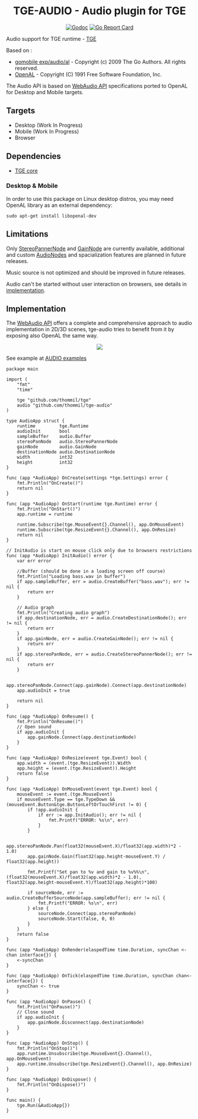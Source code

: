 <h1 align="center">TGE-AUDIO - Audio plugin for TGE</h1>

 <p align="center">
    <a href="https://godoc.org/github.com/thommil/tge-audio"><img src="https://godoc.org/github.com/thommil/tge-audio?status.svg" alt="Godoc"></img></a>
    <a href="https://goreportcard.com/report/github.com/thommil/tge-audio"><img src="https://goreportcard.com/badge/github.com/thommil/tge-audio"  alt="Go Report Card"/></a>
</p>

Audio support for TGE runtime - [TGE](https://github.com/thommil/tge)

Based on :
 * [gomobile exp/audio/al](https://godoc.org/golang.org/x/mobile/exp/audio/al) - Copyright (c) 2009 The Go Authors. All rights reserved.
 * [OpenAL](https://github.com/golang/mobile) - Copyright (C) 1991 Free Software Foundation, Inc.

The Audio API is based on [WebAudio API](https://developer.mozilla.org/en-US/docs/Web/API/Web_Audio_API) specifications ported to OpenAL for 
Desktop and Mobile targets.

## Targets
 * Desktop (Work In Progress)
 * Mobile  (Work In Progress)
 * Browser

## Dependencies
 * [TGE core](https://github.com/thommil/tge)

### Desktop & Mobile

In order to use this package on Linux desktop distros, you may need OpenAL library as an external dependency:

```
sudo apt-get install libopenal-dev
```

## Limitations
Only [StereoPannerNode](https://developer.mozilla.org/en-US/docs/Web/API/StereoPannerNode) and [GainNode](https://developer.mozilla.org/en-US/docs/Web/API/GainNode) are currently available, additional and custom [AudioNodes](https://developer.mozilla.org/en-US/docs/Web/API/AudioNode) and spacialization features are planned in future releases.

Music source is not optimized and should be improved in future releases.

Audio can't be started without user interaction on browsers, see details in [implementation](#implementation).

## Implementation
The [WebAudio API](https://developer.mozilla.org/en-US/docs/Web/API/Web_Audio_API) offers a complete and comprehensive approach to audio implementation in 2D/3D scenes, tge-audio tries to benefit from it by exposing also OpenAL the same way.

<p align="center">
<img src="https://mdn.mozillademos.org/files/9713/WebAudioBasics.png"/>
</p>

See example at [AUDIO examples](https://github.com/Thommil/tge-examples/tree/master/plugins/tge-audio)

```golang
package main

import (
	"fmt"
	"time"

	tge "github.com/thommil/tge"
	audio "github.com/thommil/tge-audio"
)

type AudioApp struct {
	runtime         tge.Runtime
	audioInit       bool
	sampleBuffer    audio.Buffer
	stereoPanNode   audio.StereoPannerNode
	gainNode        audio.GainNode
	destinationNode audio.DestinationNode
	width           int32
	height          int32
}

func (app *AudioApp) OnCreate(settings *tge.Settings) error {
	fmt.Println("OnCreate()")
	return nil
}

func (app *AudioApp) OnStart(runtime tge.Runtime) error {
	fmt.Println("OnStart()")
	app.runtime = runtime

	runtime.Subscribe(tge.MouseEvent{}.Channel(), app.OnMouseEvent)
	runtime.Subscribe(tge.ResizeEvent{}.Channel(), app.OnResize)
	return nil
}

// InitAudio is start on mouse click only due to browsers restrictions
func (app *AudioApp) InitAudio() error {
	var err error

	//Buffer (should be done in a loading screen off course)
	fmt.Println("Loading bass.wav in buffer")
	if app.sampleBuffer, err = audio.CreateBuffer("bass.wav"); err != nil {
		return err
	}

	// Audio graph
	fmt.Println("Creating audio graph")
	if app.destinationNode, err = audio.CreateDestinationNode(); err != nil {
		return err
	}
	if app.gainNode, err = audio.CreateGainNode(); err != nil {
		return err
	}
	if app.stereoPanNode, err = audio.CreateStereoPannerNode(); err != nil {
		return err
	}
	
	app.stereoPanNode.Connect(app.gainNode).Connect(app.destinationNode)
    app.audioInit = true

	return nil
}

func (app *AudioApp) OnResume() {
	fmt.Println("OnResume()")
	// Open sound
	if app.audioInit {
		app.gainNode.Connect(app.destinationNode)
	}
}

func (app *AudioApp) OnResize(event tge.Event) bool {
	app.width = (event.(tge.ResizeEvent)).Width
	app.height = (event.(tge.ResizeEvent)).Height
	return false
}

func (app *AudioApp) OnMouseEvent(event tge.Event) bool {
	mouseEvent := event.(tge.MouseEvent)
	if mouseEvent.Type == tge.TypeDown && (mouseEvent.Button&tge.ButtonLeftOrTouchFirst != 0) {
		if !app.audioInit {
			if err := app.InitAudio(); err != nil {
				fmt.Printf("ERROR: %s\n", err)
			}
		}

		app.stereoPanNode.Pan(float32(mouseEvent.X)/float32(app.width)*2 - 1.0)
		app.gainNode.Gain(float32(app.height-mouseEvent.Y) / float32(app.height))

		fmt.Printf("Set pan to %v and gain to %v%%\n", (float32(mouseEvent.X)/float32(app.width)*2 - 1.0), float32(app.height-mouseEvent.Y)/float32(app.height)*100)

		if sourceNode, err := audio.CreateBufferSourceNode(app.sampleBuffer); err != nil {
			fmt.Printf("ERROR: %s\n", err)
		} else {
			sourceNode.Connect(app.stereoPanNode)
			sourceNode.Start(false, 0, 0)
		}
	}
	return false
}

func (app *AudioApp) OnRender(elaspedTime time.Duration, syncChan <-chan interface{}) {
	<-syncChan
}

func (app *AudioApp) OnTick(elaspedTime time.Duration, syncChan chan<- interface{}) {
	syncChan <- true
}

func (app *AudioApp) OnPause() {
	fmt.Println("OnPause()")
    // Close sound
    if app.audioInit {
        app.gainNode.Disconnect(app.destinationNode)
    }
}

func (app *AudioApp) OnStop() {
	fmt.Println("OnStop()")
	app.runtime.Unsubscribe(tge.MouseEvent{}.Channel(), app.OnMouseEvent)
	app.runtime.Unsubscribe(tge.ResizeEvent{}.Channel(), app.OnResize)
}

func (app *AudioApp) OnDispose() {
	fmt.Println("OnDispose()")
}

func main() {
	tge.Run(&AudioApp{})
}
```


